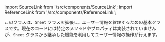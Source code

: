 import SourceLink from '/src/components/SourceLink';
import ReferenceLink from '/src/components/ReferenceLink';

<SourceLink href="/docs/attendance-management-system/source/class/UserInfoSheet"/>
<ReferenceLink href="/docs/attendance-management-system/reference/class/UserInfoSheet"/>

このクラスは、`Sheet` クラスを拡張し、ユーザー情報を管理するための基本クラスです。現在のコードには特定のメソッドやプロパティは実装されていませんが、`Sheet` クラスから継承した機能を利用してユーザー情報の操作が行えます。